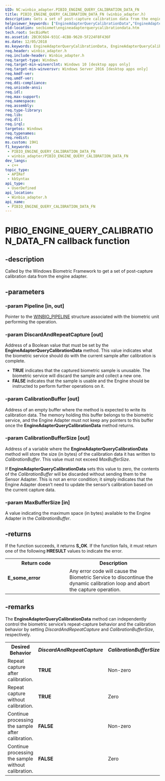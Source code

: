 ```yaml
---
UID: NC:winbio_adapter.PIBIO_ENGINE_QUERY_CALIBRATION_DATA_FN
title: PIBIO_ENGINE_QUERY_CALIBRATION_DATA_FN (winbio_adapter.h)
description: Gets a set of post-capture calibration data from the engine adapter.
helpviewer_keywords: ["EngineAdapterQueryCalibrationData","EngineAdapterQueryCalibrationData callback function [Windows Biometric Framework API]","PIBIO_ENGINE_QUERY_CALIBRATION_DATA_FN","PIBIO_ENGINE_QUERY_CALIBRATION_DATA_FN callback","secbiomet.engineadapterquerycalibrationdata","winbio_adapter/EngineAdapterQueryCalibrationData"]
old-location: secbiomet\engineadapterquerycalibrationdata.htm
tech.root: SecBioMet
ms.assetid: 2BC0C6D4-931C-4CB8-9620-5F224F8F436F
ms.date: 12/05/2018
ms.keywords: EngineAdapterQueryCalibrationData, EngineAdapterQueryCalibrationData callback function [Windows Biometric Framework API], PIBIO_ENGINE_QUERY_CALIBRATION_DATA_FN, PIBIO_ENGINE_QUERY_CALIBRATION_DATA_FN callback, secbiomet.engineadapterquerycalibrationdata, winbio_adapter/EngineAdapterQueryCalibrationData
req.header: winbio_adapter.h
req.include-header: Winbio_adapter.h
req.target-type: Windows
req.target-min-winverclnt: Windows 10 [desktop apps only]
req.target-min-winversvr: Windows Server 2016 [desktop apps only]
req.kmdf-ver: 
req.umdf-ver: 
req.ddi-compliance: 
req.unicode-ansi: 
req.idl: 
req.max-support: 
req.namespace: 
req.assembly: 
req.type-library: 
req.lib: 
req.dll: 
req.irql: 
targetos: Windows
req.typenames: 
req.redist: 
ms.custom: 19H1
f1_keywords:
 - PIBIO_ENGINE_QUERY_CALIBRATION_DATA_FN
 - winbio_adapter/PIBIO_ENGINE_QUERY_CALIBRATION_DATA_FN
dev_langs:
 - c++
topic_type:
 - APIRef
 - kbSyntax
api_type:
 - UserDefined
api_location:
 - Winbio_adapter.h
api_name:
 - PIBIO_ENGINE_QUERY_CALIBRATION_DATA_FN
---
```


# PIBIO_ENGINE_QUERY_CALIBRATION_DATA_FN callback function


## -description

Called by the Windows Biometric Framework to get a set of post-capture calibration data from the engine adapter.

## -parameters

### -param Pipeline [in, out]

Pointer to the <a href="/windows/desktop/api/winbio_adapter/ns-winbio_adapter-winbio_pipeline">WINBIO_PIPELINE</a> structure associated with the biometric unit performing the operation.

### -param DiscardAndRepeatCapture [out]

Address of a Boolean value that must be set by the <b>EngineAdapterQueryCalibrationData</b> method. This value indicates what the biometric service should do with the current sample after calibration is complete.

<ul>
<li>
<b>TRUE</b> indicates that the captured biometric sample is unusable. The biometric service will discard the sample and collect a new one.

</li>
<li>
<b>FALSE</b> indicates that the sample is usable and the Engine should be instructed to perform further operations on it.

</li>
</ul>

### -param CalibrationBuffer [out]

Address of an empty buffer where the method is expected to write its calibration data. The memory holding this buffer belongs to the biometric service, and the Engine Adapter must not keep any pointers to this buffer once the <b>EngineAdapterQueryCalibrationData</b> method returns.

### -param CalibrationBufferSize [out]

Address of a variable where the <b>EngineAdapterQueryCalibrationData</b> method will store the size (in bytes) of the calibration data it has written to <i>CalibrationBuffer</i>. This value must not exceed <i>MaxBufferSize</i>. 

If <b>EngineAdapterQueryCalibrationData</b> sets this value to zero, the contents of the <i>CalibrationBuffer</i> will be discarded without sending them to the Sensor Adapter. This is not an error condition; it simply indicates that the Engine Adapter doesn’t need to update the sensor’s calibration based on the current capture data.

### -param MaxBufferSize [in]

A value indicating the maximum space (in bytes) available to the Engine Adapter in the <i>CalibrationBuffer</i>.

## -returns

If the function succeeds, it returns <b>S_OK</b>. If the function fails, it must return one of the following <b>HRESULT</b> values to indicate the error.

<table>
<tr>
<th>Return code</th>
<th>Description</th>
</tr>
<tr>
<td width="40%">
<dl>
<dt><b>E_some_error </b></dt>
</dl>
</td>
<td width="60%">
Any error code will cause the Biometric Service to discontinue the dynamic calibration loop and abort the capture operation.

</td>
</tr>
</table>

## -remarks

The <b>EngineAdapterQueryCalibrationData</b> method can independently control the biometric service’s repeat-capture behavior and the calibration behavior by setting <i>DiscardAndRepeatCapture</i> and <i>CalibrationBufferSize</i>, respectively.

<table>
<tr>
<th>Desired Behavior</th>
<th><i>DiscardAndRepeatCapture</i></th>
<th><i>CalibrationBufferSize</i></th>
</tr>
<tr>
<td>Repeat capture after calibration.</td>
<td><b>TRUE</b></td>
<td>Non-zero</td>
</tr>
<tr>
<td>Repeat capture without calibration.</td>
<td><b>TRUE</b></td>
<td>Zero</td>
</tr>
<tr>
<td>Continue processing the sample after calibration.</td>
<td><b>FALSE</b></td>
<td>Non-zero</td>
</tr>
<tr>
<td>Continue processing the sample without calibration.</td>
<td><b>FALSE</b></td>
<td>Zero</td>
</tr>
</table>

